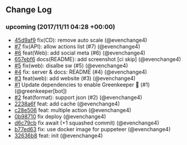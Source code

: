## Change Log

### upcoming (2017/11/11 04:28 +00:00)
- [45d9af9](https://github.com/evenchange4/micro-website-api/commit/45d9af987b1b3408ecc0709f6e15d65519287763) fix(CD): remove auto scale (@evenchange4)
- [#7](https://github.com/evenchange4/micro-website-api/pull/7) fix(API): allow actions list (#7) (@evenchange4)
- [#6](https://github.com/evenchange4/micro-website-api/pull/6) feat(Web): add social meta (#6) (@evenchange4)
- [657ebf6](https://github.com/evenchange4/micro-website-api/commit/657ebf6a8e86f2af0119cf851b3bbf6776a2e52c) docs(README): add screenshot [ci skip] (@evenchange4)
- [#5](https://github.com/evenchange4/micro-website-api/pull/5) fix(web): disalbe sw (#5) (@evenchange4)
- [#4](https://github.com/evenchange4/micro-website-api/pull/4) fix: server & docs: README (#4) (@evenchange4)
- [#3](https://github.com/evenchange4/micro-website-api/pull/3) feat(web): add website (#3) (@evenchange4)
- [#1](https://github.com/evenchange4/micro-website-api/pull/1) Update dependencies to enable Greenkeeper 🌴 (#1) (@greenkeeper[bot])
- [#2](https://github.com/evenchange4/micro-website-api/pull/2) feat(format): support json (#2) (@evenchange4)
- [2238a6f](https://github.com/evenchange4/micro-website-api/commit/2238a6fde80fd3f99a8cc62f49fd14138ffa3e65) feat: add cache (@evenchange4)
- [c28e506](https://github.com/evenchange4/micro-website-api/commit/c28e506eb56808904dbad0b13797c958717a697e) feat: multiple action (@evenchange4)
- [0b98710](https://github.com/evenchange4/micro-website-api/commit/0b9871088c1ddfbf271d73dd86e59f8b27fc080a) fix deploy (@evenchange4)
- [d6c79cb](https://github.com/evenchange4/micro-website-api/commit/d6c79cb946a0a23e68fc948449f9af2ff6420299) fix await (+1 squashed commit) (@evenchange4)
- [b77ed63](https://github.com/evenchange4/micro-website-api/commit/b77ed637971d511fa45c166817cafc6fb0c0ba31) fix: use docker image for puppeteer (@evenchange4)
- [32636b8](https://github.com/evenchange4/micro-website-api/commit/32636b8f27f8111423190fb448542b4704dc324f) feat: init (@evenchange4)